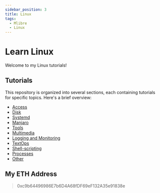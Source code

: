 ```yaml
---
sidebar_position: 3
title: Linux
tags:
  - Mlibre
  - Linux
---
```


# Learn Linux

Welcome to my Linux tutorials!

## Tutorials

This repository is organized into several sections, each containing tutorials for specific topics. Here's a brief overview:

* [Access](./access.md)
* [Disk](./disk.md)
* [Systemd](./systemd.md)
* [Manjaro](./manjaro.md)
* [Tools](./tools.md)
* [Multimedia](./game%20and%20graphic.md)
* [Logging and Monitoring](./logging-monitoring.md)
* [TextOps](./textOps.md)
* [Shell-scripting](./shell-scripting.md)
* [Processes](./processes.md)
* [Other](./other.md)

## My ETH Address

> 0xc9b64496986E7b6D4A68fDF69eF132A35e91838e
